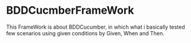 # BDDCucmberFrameWork
This FrameWork is about BDDCucumber, in which what i basically tested few scenarios using given conditions by Given, When and Then. 
